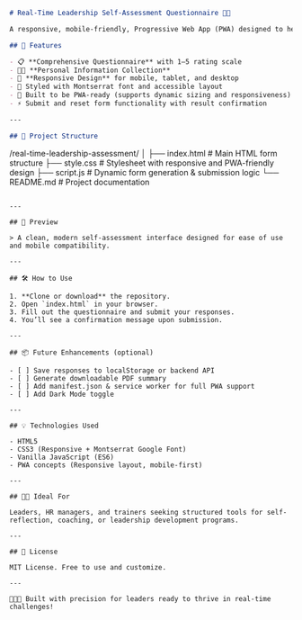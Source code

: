 ```markdown
# Real-Time Leadership Self-Assessment Questionnaire 🧠💼

A responsive, mobile-friendly, Progressive Web App (PWA) designed to help leaders self-assess their effectiveness across real-time challenges and leadership roles.

## 🚀 Features

- 📋 **Comprehensive Questionnaire** with 1–5 rating scale
- 🧑‍💼 **Personal Information Collection**
- 📱 **Responsive Design** for mobile, tablet, and desktop
- 🎨 Styled with Montserrat font and accessible layout
- 💾 Built to be PWA-ready (supports dynamic sizing and responsiveness)
- ⚡ Submit and reset form functionality with result confirmation

---

## 📁 Project Structure

```

/real-time-leadership-assessment/
│
├── index.html          # Main HTML form structure
├── style.css           # Stylesheet with responsive and PWA-friendly design
├── script.js           # Dynamic form generation & submission logic
└── README.md           # Project documentation

```

---

## 📸 Preview

> A clean, modern self-assessment interface designed for ease of use and mobile compatibility.

---

## 🛠️ How to Use

1. **Clone or download** the repository.
2. Open `index.html` in your browser.
3. Fill out the questionnaire and submit your responses.
4. You’ll see a confirmation message upon submission.

---

## 📦 Future Enhancements (optional)

- [ ] Save responses to localStorage or backend API
- [ ] Generate downloadable PDF summary
- [ ] Add manifest.json & service worker for full PWA support
- [ ] Add Dark Mode toggle

---

## 💡 Technologies Used

- HTML5
- CSS3 (Responsive + Montserrat Google Font)
- Vanilla JavaScript (ES6)
- PWA concepts (Responsive layout, mobile-first)

---

## 👨‍💼 Ideal For

Leaders, HR managers, and trainers seeking structured tools for self-reflection, coaching, or leadership development programs.

---

## 📝 License

MIT License. Free to use and customize.

---

🔨🤖🔧 Built with precision for leaders ready to thrive in real-time challenges!
